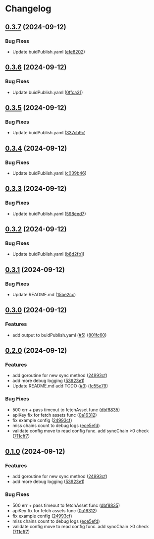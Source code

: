 # Changelog

## [0.3.7](https://github.com/Blackvote/proget-updater/compare/v0.3.6...v0.3.7) (2024-09-12)


### Bug Fixes

* Update buidPublish.yaml ([efe8202](https://github.com/Blackvote/proget-updater/commit/efe8202e94e4db574fd324866a8d10f13773a384))

## [0.3.6](https://github.com/Blackvote/proget-updater/compare/v0.3.5...v0.3.6) (2024-09-12)


### Bug Fixes

* Update buidPublish.yaml ([0ffca31](https://github.com/Blackvote/proget-updater/commit/0ffca314df870d312e37cba6cd4616888be13d5c))

## [0.3.5](https://github.com/Blackvote/proget-updater/compare/v0.3.4...v0.3.5) (2024-09-12)


### Bug Fixes

* Update buidPublish.yaml ([337cb9c](https://github.com/Blackvote/proget-updater/commit/337cb9c00570bc30399e3c5cbe32813473d6d2ee))

## [0.3.4](https://github.com/Blackvote/proget-updater/compare/v0.3.3...v0.3.4) (2024-09-12)


### Bug Fixes

* Update buidPublish.yaml ([c039b46](https://github.com/Blackvote/proget-updater/commit/c039b46088349700a5c5c138a6b878023bd389f0))

## [0.3.3](https://github.com/Blackvote/proget-updater/compare/v0.3.2...v0.3.3) (2024-09-12)


### Bug Fixes

* Update buidPublish.yaml ([598eed7](https://github.com/Blackvote/proget-updater/commit/598eed7f006e195912b6f0602b271352e9be0077))

## [0.3.2](https://github.com/Blackvote/proget-updater/compare/v0.3.1...v0.3.2) (2024-09-12)


### Bug Fixes

* Update buidPublish.yaml ([b8d2fb1](https://github.com/Blackvote/proget-updater/commit/b8d2fb16d3f64fb9009dc613d4ce15993451f3bc))

## [0.3.1](https://github.com/Blackvote/proget-updater/compare/v0.3.0...v0.3.1) (2024-09-12)


### Bug Fixes

* Update README.md ([15be2cc](https://github.com/Blackvote/proget-updater/commit/15be2ccb44bdfc718aa63b468d61f2bc8e70a70d))

## [0.3.0](https://github.com/Blackvote/proget-updater/compare/v0.2.0...v0.3.0) (2024-09-12)


### Features

* add output to buidPublish.yaml ([#5](https://github.com/Blackvote/proget-updater/issues/5)) ([801fc60](https://github.com/Blackvote/proget-updater/commit/801fc60f41f7f50821ee882da416165d8792b2f2))

## [0.2.0](https://github.com/Blackvote/proget-updater/compare/v0.1.0...v0.2.0) (2024-09-12)


### Features

* add goroutine for new sync method ([24993cf](https://github.com/Blackvote/proget-updater/commit/24993cf210bb3dc57b9645ef841de50b20174eb4))
* add more debug logging ([53923e1](https://github.com/Blackvote/proget-updater/commit/53923e19bf464e0729bce5194a64a16bee5fc0eb))
* Update README.md add TODO ([#3](https://github.com/Blackvote/proget-updater/issues/3)) ([fc55e79](https://github.com/Blackvote/proget-updater/commit/fc55e794f9dd1de72b9ad0f495898eeae54910db))


### Bug Fixes

* 500 err + pass timeout to fetchAsset func ([dbf8835](https://github.com/Blackvote/proget-updater/commit/dbf88354a8392ed396a9bb06565a965b6ee89f92))
* apiKey fix for fetch assets func ([0a16312](https://github.com/Blackvote/proget-updater/commit/0a163120b0320ff41b495c3bb03c266b19ed6d97))
* fix example config ([24993cf](https://github.com/Blackvote/proget-updater/commit/24993cf210bb3dc57b9645ef841de50b20174eb4))
* miss chains count to debug logs ([ece5efd](https://github.com/Blackvote/proget-updater/commit/ece5efd38b7b0c9237bdc7e10e8eef27f8476c32))
* validate config move to read config func. add syncChain &gt;0 check ([711cff7](https://github.com/Blackvote/proget-updater/commit/711cff77aaf6bed26d4c1636c6b12783534edac9))

## [0.1.0](https://github.com/Blackvote/proget-updater/compare/v0.0.19...v0.1.0) (2024-09-12)


### Features

* add goroutine for new sync method ([24993cf](https://github.com/Blackvote/proget-updater/commit/24993cf210bb3dc57b9645ef841de50b20174eb4))
* add more debug logging ([53923e1](https://github.com/Blackvote/proget-updater/commit/53923e19bf464e0729bce5194a64a16bee5fc0eb))


### Bug Fixes

* 500 err + pass timeout to fetchAsset func ([dbf8835](https://github.com/Blackvote/proget-updater/commit/dbf88354a8392ed396a9bb06565a965b6ee89f92))
* apiKey fix for fetch assets func ([0a16312](https://github.com/Blackvote/proget-updater/commit/0a163120b0320ff41b495c3bb03c266b19ed6d97))
* fix example config ([24993cf](https://github.com/Blackvote/proget-updater/commit/24993cf210bb3dc57b9645ef841de50b20174eb4))
* miss chains count to debug logs ([ece5efd](https://github.com/Blackvote/proget-updater/commit/ece5efd38b7b0c9237bdc7e10e8eef27f8476c32))
* validate config move to read config func. add syncChain &gt;0 check ([711cff7](https://github.com/Blackvote/proget-updater/commit/711cff77aaf6bed26d4c1636c6b12783534edac9))
